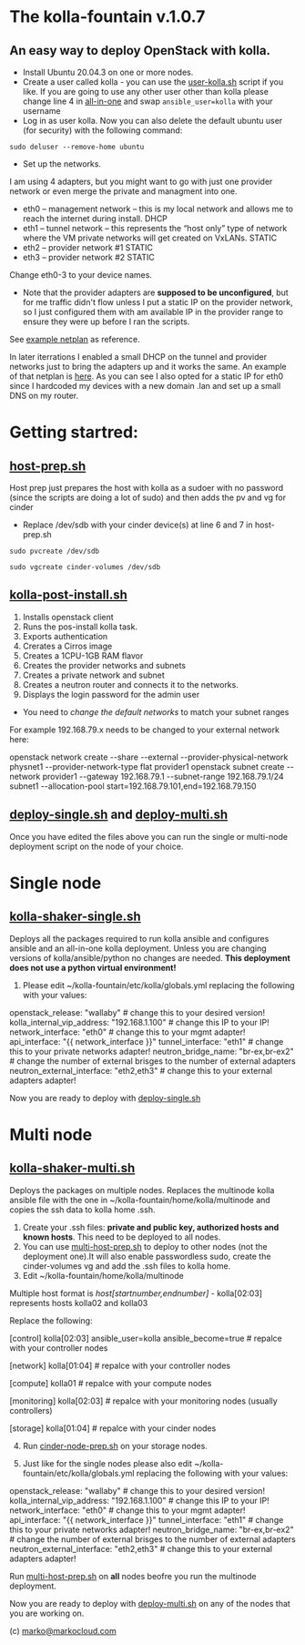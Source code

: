 # The kolla-fountain v.1.0.7

## An easy way to deploy OpenStack with kolla.

* Install Ubuntu 20.04.3 on one or more nodes.
* Create a user called kolla - you can use the [user-kolla.sh](https://github.com/markosluga/kolla-fountain/blob/main/user-kolla.sh) script if you like. If you are going to use any other user other than kolla please change line 4 in [all-in-one](https://github.com/markosluga/kolla-fountain/blob/main/home/kolla/all-in-one) and swap 
`ansible_user=kolla` with your username
* Log in as user kolla. Now you can also delete the default ubuntu user (for security) with the following command:

`sudo deluser --remove-home ubuntu`

* Set up the networks. 

I am using 4 adapters, but you might want to go with just one provider network or even merge the private and managment into one.

* eth0 – management network – this is my local network and allows me to reach the internet during install. DHCP
* eth1 – tunnel network – this represents the “host only” type of network where the VM private networks will get created on VxLANs. STATIC
* eth2 – provider network #1 STATIC
* eth3 – provider network #2 STATIC

Change eth0-3 to your device names.

* Note that the provider adapters are **supposed to be unconfigured**, but for me traffic didn't flow unless I put a static IP on the provider network, so I just configured them with am available IP in the provider range to ensure they were up before I ran the scripts.

See [example netplan](https://github.com/markosluga/kolla-fountain/blob/main/etc/netplan/00-installer-config.yaml) as reference.

In later iterrations I enabled a small DHCP on the tunnel and provider networks just to bring the adapters up and it works the same. An example of that netplan is [here](https://github.com/markosluga/kolla-fountain/blob/main/etc/netplan/01-installer-config.yaml). As you can see I also opted for a static IP for eth0 since I hardcoded my devices with a new domain .lan and set up a small DNS on my router.

# Getting startred:

## [host-prep.sh](https://github.com/markosluga/kolla-fountain/blob/main/host-prep.sh)

Host prep just prepares the host with kolla as a sudoer with no password (since the scripts are doing a lot of sudo) and then adds the pv and vg for cinder

* Replace /dev/sdb with your cinder device(s) at line 6 and 7 in host-prep.sh

`sudo pvcreate /dev/sdb`

`sudo vgcreate cinder-volumes /dev/sdb`

## [kolla-post-install.sh](https://github.com/markosluga/kolla-fountain/blob/main/kolla-post-install.sh)

1. Installs openstack client
2. Runs the pos-install kolla task.
3. Exports authentication
4. Crerates a Cirros image
5. Creates a 1CPU-1GB RAM flavor
6. Creates the provider networks and subnets
7. Creates a private network and subnet
8. Creates a neutron router and connects it to the networks.
9. Displays the login password for the admin user

* You need to *change the default networks* to match your subnet ranges

For example 192.168.79.x needs to be changed to your external network here:

openstack network create  --share --external --provider-physical-network physnet1 --provider-network-type flat provider1
openstack subnet create --network provider1 --gateway 192.168.79.1 --subnet-range 192.168.79.1/24  subnet1 --allocation-pool start=192.168.79.101,end=192.168.79.150

## [deploy-single.sh](https://github.com/markosluga/kolla-fountain/blob/main/deploy-single.sh) and [deploy-multi.sh](https://github.com/markosluga/kolla-fountain/blob/main/deploy-multi.sh)

Once you have edited the files above you can run the single or multi-node deployment script on the node of your choice.

# Single node

## [kolla-shaker-single.sh](https://github.com/markosluga/kolla-fountain/blob/main/kolla-shaker-single.sh)

Deploys all the packages required to run kolla ansible and configures ansible and an all-in-one kolla deployment. Unless you are changing versions of kolla/ansible/python no changes are needed. **This deployment does not use a python virtual environment!**

1. Please edit ~/kolla-fountain/etc/kolla/globals.yml replacing the following with your values:

openstack_release: "wallaby" # change this to your desired version!
kolla_internal_vip_address: "192.168.1.100" # change this IP to your IP!
network_interface: "eth0" # change this to your mgmt adapter!
api_interface: "{{ network_interface }}"
tunnel_interface: "eth1" # change this to your private networks adapter!
neutron_bridge_name: "br-ex,br-ex2" # change the number of external brisges to the number of external adapters
neutron_external_interface: "eth2,eth3" # change this to your external adapters adapter!

Now you are ready to deploy with [deploy-single.sh](https://github.com/markosluga/kolla-fountain/blob/main/deploy-multi.sh)

# Multi node

## [kolla-shaker-multi.sh](https://github.com/markosluga/kolla-fountain/blob/main/kolla-shaker-multi.sh)

Deploys the packages on multiple nodes. Replaces the multinode kolla ansible file with the one in ~/kolla-fountain/home/kolla/multinode and copies the ssh data to kolla home .ssh.

1. Create your .ssh files: **private and public key, authorized hosts and known hosts**. This need to be deployed to all nodes. 
2. You can use [multi-host-prep.sh](https://github.com/markosluga/kolla-fountain/blob/main/multi-host-prep.sh) to deploy to other nodes (not the deployment one).It will also enable passwordless sudo, create the cinder-volumes vg and add the .ssh files to kolla home.
3. Edit ~/kolla-fountain/home/kolla/multinode

Multiple host format is *host[startnumber,endnumber]* - kolla[02:03] represents hosts kolla02 and kolla03

Replace the following:

[control]
kolla[02:03] ansible_user=kolla ansible_become=true # repalce with your controller nodes
 
[network]
kolla[01:04] # repalce with your controller nodes

[compute]
kolla01 # repalce with your compute nodes

[monitoring]
kolla[02:03] # repalce with your monitoring nodes (usually controllers)

[storage]
kolla[01:04] # repalce with your cinder nodes

4. Run [cinder-node-prep.sh](https://github.com/markosluga/kolla-fountain/blob/main/cinder-node-prep.sh) on your storage nodes.

5. Just like for the single nodes please also edit ~/kolla-fountain/etc/kolla/globals.yml replacing the following with your values:

openstack_release: "wallaby" # change this to your desired version!
kolla_internal_vip_address: "192.168.1.100" # change this IP to your IP!
network_interface: "eth0" # change this to your mgmt adapter!
api_interface: "{{ network_interface }}"
tunnel_interface: "eth1" # change this to your private networks adapter!
neutron_bridge_name: "br-ex,br-ex2" # change the number of external brisges to the number of external adapters
neutron_external_interface: "eth2,eth3" # change this to your external adapters adapter!

Run [multi-host-prep.sh](https://github.com/markosluga/kolla-fountain/blob/main/multi-host-prep.sh) on **all** nodes beofre you run the multinode deployment.

Now you are ready to deploy with [deploy-multi.sh](https://github.com/markosluga/kolla-fountain/blob/main/deploy-multi.sh) on any of the nodes that you are working on.

(c) marko@markocloud.com



